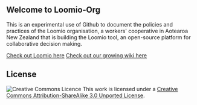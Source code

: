 ## Welcome to Loomio-Org

This is an experimental use of Github to document the policies and practices of the Loomio organisation,
a workers' cooperative in Aotearoa New Zealand that is building the Loomio tool, an open-source platform
for collaborative decision making.

[Check out Loomio here](http://loomio.org)
[Check out our growing wiki here](https://github.com/loomio/loomio-org/wiki)

## License

![Creative Commons Licence](http://i.creativecommons.org/l/by-sa/3.0/88x31.png)
This work is licensed under a [Creative Commons Attribution-ShareAlike 3.0 Unported License](http://creativecommons.org/licenses/by-sa/3.0/deed.en_GB).
